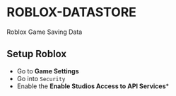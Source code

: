 # ROBLOX-DATASTORE
Roblox Game Saving Data

## Setup Roblox
- Go to **Game Settings**
- Go into `Security`
- Enable the **Enable Studios Access to API Services***
